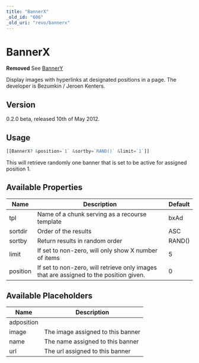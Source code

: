 ```yaml
---
title: "BannerX"
_old_id: "606"
_old_uri: "revo/bannerx"
---
```


# BannerX 

**Removed**
See [BannerY](/extras/revo/bannery "BannerY")

Display images with hyperlinks at designated positions in a page. The developer is Bezumkin / Jeroen Kenters.

## Version 

0.2.0 beta, released 10th of May 2012.

## Usage 

``` php 
[[BannerX? &position=`1` &sortby=`RAND()` &limit=`1`]]
```

This will retrieve randomly one banner that is set to be active for assigned position 1.

## Available Properties 

| Name     | Description                                                                            | Default |
| -------- | -------------------------------------------------------------------------------------- | ------- |
| tpl      | Name of a chunk serving as a recourse template                                         | bxAd    |
| sortdir  | Order of the results                                                                   | ASC     |
| sortby   | Return results in random order                                                         | RAND()  |
| limit    | If set to non-zero, will only show X number of items                                   | 5       |
| position | If set to non-zero, will retrieve only images that are assigned to the position given. | 0       |

## Available Placeholders 

| Name       | Description                       |
| ---------- | --------------------------------- |
| adposition |                                   |
| image      | The image assigned to this banner |
| name       | The name assigned to this banner  |
| url        | The url assigned to this banner   |